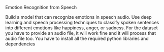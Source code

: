 Emotion Recognition from Speech

Build a model that can recognize emotions in speech audio. Use deep learning and speech processing techniques to classify spoken sentences into different emotions like happiness, anger, or sadness.
For the dataset you have to provide an audio file, it will work fine and it will process that audio file too.
You have to install all the required python libraries and dependencies

